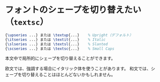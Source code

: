 # フォントのシェープを切り替えたい（``textsc``）

```latex
{\upseries ...} または \textup{...}    % Upright（デフォルト）
{\itseries ...} または \textit{...}    % Italic
{\slseries ...} または \textsl{...}    % Slanted
{\scseries ...} または \textsc{...}    % Small Caps
```

本文中で局所的にシェープを切り替えることができます。

欧文では、強調する場合にイタリック体を使うことがあります。
和文では、シェープを切り替えることはほとんどないかもしれません。
